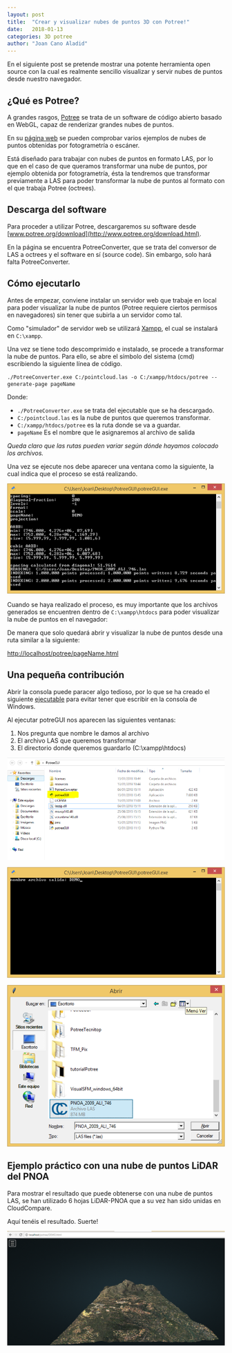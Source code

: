 ```yaml
---
layout: post
title:  "Crear y visualizar nubes de puntos 3D con Potree!"
date:   2018-01-13
categories: 3D potree
author: "Joan Cano Aladid"
---
```


En el siguiente post se pretende mostrar una potente herramienta open source con la cual es realmente sencillo visualizar y servir nubes de puntos desde nuestro navegador.

## ¿Qué es Potree?
A grandes rasgos, [Potree](www.potree.org) se trata de un software de código abierto basado en WebGL, capaz de renderizar grandes nubes de puntos.

En su [página web](www.potree.org) se pueden comprobar varios ejemplos de nubes de puntos obtenidas por fotogrametría o escáner.

Está diseñado para trabajar con nubes de puntos en formato LAS, por lo que en el caso de que queramos transformar una nube de puntos, por ejemplo obtenida por fotogrametría, ésta la tendremos que transformar previamente a LAS para poder transformar la nube de puntos al formato con el que trabaja Potree (octrees).

## Descarga del software
Para proceder a utilizar Potree, descargaremos su software desde [www.potree.org/download](http://www.potree.org/download.html).

En la página se encuentra PotreeConverter, que se trata del conversor de LAS a octrees y el software en sí (source code). Sin embargo, solo hará falta PotreeConverter.

## Cómo ejecutarlo
Antes de empezar, conviene instalar un servidor web que trabaje en local para poder visualizar la nube de puntos (Potree requiere ciertos permisos en navegadores) sin tener que subirla a un servidor como tal.

Como "simulador" de servidor web se utilizará [Xampp](https://www.apachefriends.org/de/index.html), el cual se instalará en ```C:\xampp```.

Una vez se tiene todo descomprimido e instalado, se procede a transformar la nube de puntos. Para ello, se abre el símbolo del sistema (cmd) escribiendo la siguiente línea de código.

```
./PotreeConverter.exe C:/pointcloud.las -o C:/xampp/htdocs/potree --generate-page pageName
```
Donde:
- ```./PotreeConverter.exe``` se trata del ejecutable que se ha descargado.
- ```C:/pointcloud.las``` es la nube de puntos que queremos transformar.
- ```C:/xampp/htdocs/potree``` es la ruta donde se va a guardar.
- ```pageName``` Es el nombre que le asignaremos al archivo de salida

*Queda claro que las rutas pueden variar según dónde hayamos colocado los archivos.*

Una vez se ejecute nos debe aparecer una ventana como la siguiente, la cual indica que el proceso se está realizando.

![CMD](../static/img/imgPotree/resultado.png)

Cuando se haya realizado el proceso, es muy importante que los archivos generados se encuentren dentro de ```C:\xampp\htdocs``` para poder visualizar la nube de puntos en el navegador:

De manera que solo quedará abrir y visualizar la nube de puntos desde una ruta similar a la siguiente:

[http://localhost/potree/pageName.html](http://localhost/potree/pageName.html)

## Una pequeña contribución
Abrir la consola puede paracer algo tedioso, por lo que se ha creado el siguiente [ejecutable](https://github.com/JoanCano/potreeGUI/blob/master/PotreeConverter.exe) para evitar tener que escribir en la consola de Windows.

Al ejecutar potreGUI nos aparecen las siguientes ventanas:
1. Nos pregunta que nombre le damos al archivo
2. El archivo LAS que queremos transformar
3. El directorio donde queremos guardarlo (C:\xampp\htdocs)

![nombre](../static/img/imgPotree/1.PNG)

![LAS](../static/img/imgPotree/2.png)

![Guardar](../static/img/imgPotree/3.png)

## Ejemplo práctico con una nube de puntos LiDAR del PNOA

Para mostrar el resultado que puede obtenerse con una nube de puntos LAS, se han utilizado 6 hojas LiDAR-PNOA que a su vez han sido unidas en CloudCompare.

Aquí tenéis el resultado. Suerte!

![CMD](../static/img/imgPotree/resultado2.PNG)
